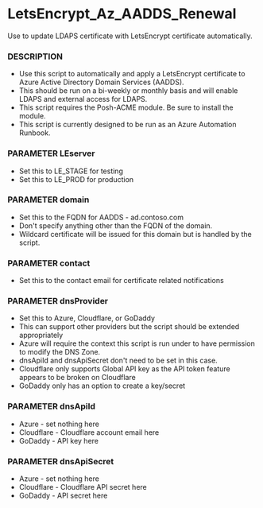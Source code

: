 # LetsEncrypt_Az_AADDS_Renewal
Use to update LDAPS certificate with LetsEncrypt certificate automatically.


### DESCRIPTION
- Use this script to automatically and apply a LetsEncrypt certificate to Azure Active Directory Domain Services (AADDS).
- This should be run on a bi-weekly or monthly basis and will enable LDAPS and external access for LDAPS.
- This script requires the Posh-ACME module. Be sure to install the module.
- This script is currently designed to be run as an Azure Automation Runbook.
### PARAMETER LEserver
- Set this to LE_STAGE for testing
- Set this to LE_PROD for production
### PARAMETER domain
- Set this to the FQDN for AADDS - ad.contoso.com
- Don't specify anything other than the FQDN of the domain.
- Wildcard certificate will be issued for this domain but is handled by the script.
### PARAMETER contact
- Set this to the contact email for certificate related notifications
### PARAMETER dnsProvider
- Set this to Azure, Cloudflare, or GoDaddy
- This can support other providers but the script should be extended appropriately
- Azure will require the context this script is run under to have permission to modify the DNS Zone.
- dnsApiId and dnsApiSecret don't need to be set in this case.
- Cloudflare only supports Global API key as the API token feature appears to be broken on Cloudflare
- GoDaddy only has an option to create a key/secret
### PARAMETER dnsApiId
- Azure - set nothing here
- Cloudflare - Cloudflare account email here
- GoDaddy - API key here
### PARAMETER dnsApiSecret
- Azure - set nothing here
- Cloudflare - Cloudflare API secret here
- GoDaddy - API secret here
